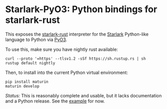 # Starlark-PyO3: Python bindings for starlark-rust

This exposes the
[starlark-rust](https://github.com/facebookexperimental/starlark-rust/)
interpreter for the
[Starlark](https://github.com/bazelbuild/starlark/blob/master/spec.md)
Python-like language to Python via [PyO3](https://pyo3.rs).

To use this, make sure you have nightly rust available:
```
curl --proto '=https' --tlsv1.2 -sSf https://sh.rustup.rs | sh
rustup default nightly
```

Then, to install into the current Python virtual environment:
```
pip install maturin
maturin develop
```

*Status:* This is reasonably complete and usable, but it lacks
documentation and a Python release. See the [example](example.py) for now.
